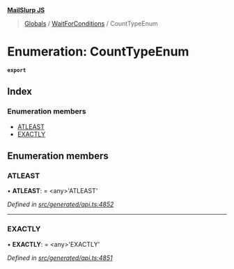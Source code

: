 **[MailSlurp JS](../README.md)**

> [Globals](../README.md) / [WaitForConditions](../modules/waitforconditions.md) / CountTypeEnum

# Enumeration: CountTypeEnum

**`export`** 

## Index

### Enumeration members

* [ATLEAST](waitforconditions.counttypeenum.md#atleast)
* [EXACTLY](waitforconditions.counttypeenum.md#exactly)

## Enumeration members

### ATLEAST

•  **ATLEAST**:  = \<any>'ATLEAST'

*Defined in [src/generated/api.ts:4852](https://github.com/mailslurp/mailslurp-client/blob/aa918cc/src/generated/api.ts#L4852)*

___

### EXACTLY

•  **EXACTLY**:  = \<any>'EXACTLY'

*Defined in [src/generated/api.ts:4851](https://github.com/mailslurp/mailslurp-client/blob/aa918cc/src/generated/api.ts#L4851)*
